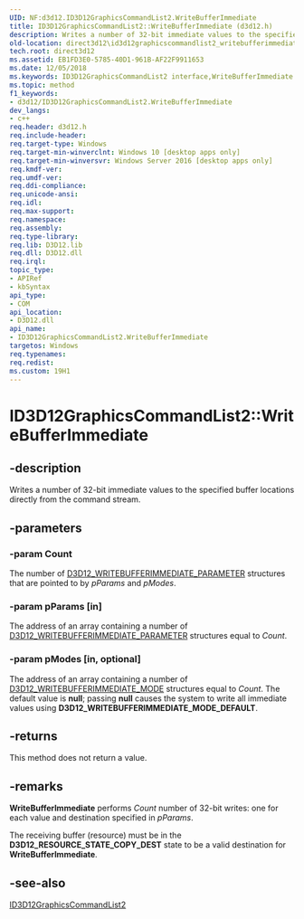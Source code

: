 ```yaml
---
UID: NF:d3d12.ID3D12GraphicsCommandList2.WriteBufferImmediate
title: ID3D12GraphicsCommandList2::WriteBufferImmediate (d3d12.h)
description: Writes a number of 32-bit immediate values to the specified buffer locations directly from the command stream.
old-location: direct3d12\id3d12graphicscommandlist2_writebufferimmediate_uint_parameter_mode.htm
tech.root: direct3d12
ms.assetid: EB1FD3E0-5785-40D1-961B-AF22F9911653
ms.date: 12/05/2018
ms.keywords: ID3D12GraphicsCommandList2 interface,WriteBufferImmediate method, ID3D12GraphicsCommandList2.WriteBufferImmediate, ID3D12GraphicsCommandList2::WriteBufferImmediate, WriteBufferImmediate, WriteBufferImmediate method, WriteBufferImmediate method,ID3D12GraphicsCommandList2 interface, d3d12/ID3D12GraphicsCommandList2::WriteBufferImmediate, direct3d12.id3d12graphicscommandlist2_writebufferimmediate_uint_parameter_mode
ms.topic: method
f1_keywords:
- d3d12/ID3D12GraphicsCommandList2.WriteBufferImmediate
dev_langs:
- c++
req.header: d3d12.h
req.include-header: 
req.target-type: Windows
req.target-min-winverclnt: Windows 10 [desktop apps only]
req.target-min-winversvr: Windows Server 2016 [desktop apps only]
req.kmdf-ver: 
req.umdf-ver: 
req.ddi-compliance: 
req.unicode-ansi: 
req.idl: 
req.max-support: 
req.namespace: 
req.assembly: 
req.type-library: 
req.lib: D3D12.lib
req.dll: D3D12.dll
req.irql: 
topic_type:
- APIRef
- kbSyntax
api_type:
- COM
api_location:
- D3D12.dll
api_name:
- ID3D12GraphicsCommandList2.WriteBufferImmediate
targetos: Windows
req.typenames: 
req.redist: 
ms.custom: 19H1
---
```


# ID3D12GraphicsCommandList2::WriteBufferImmediate


## -description


Writes a number of 32-bit immediate values to the specified buffer locations directly from the command stream.


## -parameters




### -param Count

The number of <a href="https://docs.microsoft.com/windows/desktop/api/d3d12/ns-d3d12-d3d12_writebufferimmediate_parameter">D3D12_WRITEBUFFERIMMEDIATE_PARAMETER</a> structures that are pointed to by <i>pParams</i> and <i>pModes</i>.


### -param pParams [in]

The address of an array containing a number of <a href="https://docs.microsoft.com/windows/desktop/api/d3d12/ns-d3d12-d3d12_writebufferimmediate_parameter">D3D12_WRITEBUFFERIMMEDIATE_PARAMETER</a> structures equal to <i>Count</i>.


### -param pModes [in, optional]

The address of an array containing a number of  <a href="https://docs.microsoft.com/windows/desktop/api/d3d12/ne-d3d12-d3d12_writebufferimmediate_mode">D3D12_WRITEBUFFERIMMEDIATE_MODE</a> structures equal to <i>Count</i>. The default value is <b>null</b>; passing <b>null</b> causes the system to write all immediate values using <b>D3D12_WRITEBUFFERIMMEDIATE_MODE_DEFAULT</b>.


## -returns



This method does not return a value.




## -remarks



<b>WriteBufferImmediate</b> performs <i>Count</i> number of 32-bit writes: one for each value and destination specified in <i>pParams</i>.

The receiving buffer (resource) must be in the <b>D3D12_RESOURCE_STATE_COPY_DEST</b> state to be a valid destination for <b>WriteBufferImmediate</b>.




## -see-also




<a href="https://docs.microsoft.com/windows/desktop/api/d3d12/nn-d3d12-id3d12graphicscommandlist2">ID3D12GraphicsCommandList2</a>
 

 

